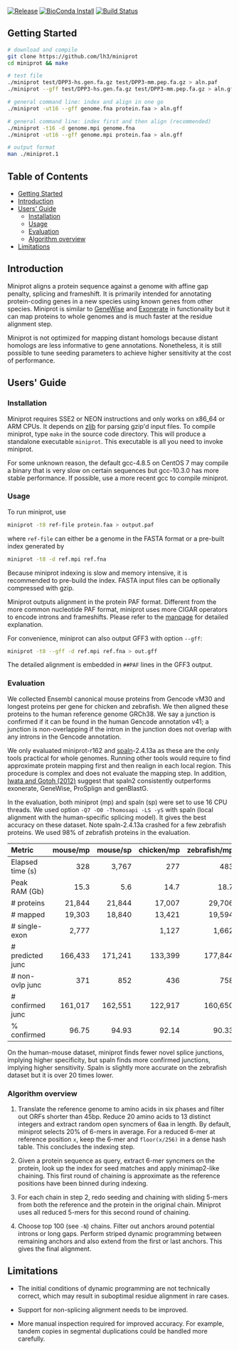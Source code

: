 [![Release](https://img.shields.io/github/v/release/lh3/miniprot?include_prereleases)](https://github.com/lh3/miniprot/releases)
[![BioConda Install](https://img.shields.io/conda/dn/bioconda/miniprot.svg?style=flag&label=BioConda%20install)](https://anaconda.org/bioconda/miniprot)
[![Build Status](https://github.com/lh3/miniprot/actions/workflows/ci.yaml/badge.svg)](https://github.com/lh3/miniprot/actions)
## <a name="started"></a>Getting Started
```sh
# download and compile
git clone https://github.com/lh3/miniprot
cd miniprot && make

# test file
./miniprot test/DPP3-hs.gen.fa.gz test/DPP3-mm.pep.fa.gz > aln.paf        # PAF output
./miniprot --gff test/DPP3-hs.gen.fa.gz test/DPP3-mm.pep.fa.gz > aln.gff  # GFF3+PAF output

# general command line: index and align in one go
./miniprot -ut16 --gff genome.fna protein.faa > aln.gff

# general command line: index first and then align (recommended)
./miniprot -t16 -d genome.mpi genome.fna
./miniprot -ut16 --gff genome.mpi protein.faa > aln.gff

# output format
man ./miniprot.1
```

## Table of Contents

- [Getting Started](#started)
- [Introduction](#intro)
- [Users' Guide](#uguide)
  - [Installation](#install)
  - [Usage](#usage)
  - [Evaluation](#eval)
  - [Algorithm overview](#algo)
- [Limitations](#limit)

## <a name="intro"></a>Introduction

Miniprot aligns a protein sequence against a genome with affine gap penalty,
splicing and frameshift. It is primarily intended for annotating protein-coding
genes in a new species using known genes from other species. Miniprot is
similar to [GeneWise][genewise] and [Exonerate][exonerate] in functionality but
it can map proteins to whole genomes and is much faster at the residue
alignment step.

Miniprot is not optimized for mapping distant homologs because distant homologs
are less informative to gene annotations. Nonetheless, it is still possible to
tune seeding parameters to achieve higher sensitivity at the cost of
performance.

## <a name="uguide"></a>Users' Guide

### <a name="install"></a>Installation

Miniprot requires SSE2 or NEON instructions and only works on x86\_64 or ARM
CPUs. It depends on [zlib][zlib] for parsing gzip'd input files. To compile
miniprot, type `make` in the source code directory. This will produce a
standalone executable `miniprot`. This executable is all you need to invoke
miniprot.

For some unknown reason, the default gcc-4.8.5 on CentOS 7 may compile a binary
that is very slow on certain sequences but gcc-10.3.0 has more stable
performance. If possible, use a more recent gcc to compile miniprot.

### <a name="usage"></a>Usage

To run miniprot, use
```sh
miniprot -t8 ref-file protein.faa > output.paf
```
where `ref-file` can either be a genome in the FASTA format or a pre-built
index generated by
```sh
miniprot -t8 -d ref.mpi ref.fna
```
Because miniprot indexing is slow and memory intensive, it is recommended to
pre-build the index. FASTA input files can be optionally compressed with gzip.

Miniprot outputs alignment in the protein PAF format. Different from the more
common nucleotide PAF format, miniprot uses more CIGAR operators to encode
introns and frameshifts. Please refer to the [manpage][manpage] for detailed explanation.

For convenience, miniprot can also output GFF3 with option `--gff`:
```sh
miniprot -t8 --gff -d ref.mpi ref.fna > out.gff
```
The detailed alignment is embedded in `##PAF` lines in the GFF3 output.

### <a name="eval"></a>Evaluation

We collected Ensembl canonical mouse proteins from Gencode vM30 and longest
proteins per gene for chicken and zebrafish. We then aligned these proteins to
the human reference genome GRCh38. We say a junction is confirmed if it can be
found in the human Gencode annotation v41; a junction is non-overlapping if the
intron in the junction does not overlap with any introns in the Gencode
annotation.

We only evaluated miniprot-r162 and [spaln][spaln]-2.4.13a as these are the
only tools practical for whole genomes. Running other tools would require to
find approximate protein mapping first and then realign in each local region.
This procedure is complex and does not evaluate the mapping step. In addition,
[Iwata and Gotoh (2012)][spaln2] suggest that spaln2 consistently outperforms
exonerate, GeneWise, ProSplign and genBlastG.

In the evaluation, both miniprot (mp) and spaln (sp) were set to use 16 CPU
threads. We used option `-Q7 -O0 -Thomosapi -LS -yS` with spaln (local
alignment with the human-specific splicing model). It gives the best accuracy
on these dataset. Note spaln-2.4.13a crashed for a few zebrafish proteins. We
used 98% of zebrafish proteins in the evaluation.

|Metric          |mouse/mp |mouse/sp |chicken/mp|zebrafish/mp|zebrafish/sp|
|:---------------|--------:|--------:|--------:|--------:|---------------:|
|Elapsed time (s)|     328 |   3,767 |     277 |     483 |   12703 |
|Peak RAM (Gb)   |    15.3 |     5.6 |    14.7 |    18.7 |     5.5 |
|# proteins      |  21,844 |  21,844 |  17,007 |  29,706 |  29,706 |
|# mapped        |  19,303 |  18,840 |  13,421 |  19,594 |  17,491 |
|# single-exon   |   2,777 |         |   1,127 |   1,662 |         |
|# predicted junc| 166,433 | 171,241 | 133,399 | 177,844 | 180,117 |
|# non-ovlp junc |     371 |     852 |     436 |     758 |   1,391 |
|# confirmed junc| 161,017 | 162,551 | 122,917 | 160,650 | 162,757 |
|% confirmed     |   96.75 |   94.93 |   92.14 |   90.33 |   90.36 |

On the human-mouse dataset, miniprot finds fewer novel splice junctions,
implying higher specificity, but spaln finds more confirmed junctions, implying
higher sensitivity. Spaln is slightly more accurate on the zebrafish dataset
but it is over 20 times lower.

### <a name="algo"></a>Algorithm overview

1. Translate the reference genome to amino acids in six phases and filter out
   ORFs shorter than 45bp. Reduce 20 amino acids to 13 distinct integers and
   extract random open syncmers of 6aa in length. By default, miniprot selects
   20% of 6-mers in average. For a reduced 6-mer at reference position `x`,
   keep the 6-mer and `floor(x/256)` in a dense hash table. This concludes the
   indexing step.

2. Given a protein sequence as query, extract 6-mer syncmers on the protein,
   look up the index for seed matches and apply minimap2-like chaining. This
   first round of chaining is approximate as the reference positions have been
   binned during indexing.

3. For each chain in step 2, redo seeding and chaining with sliding 5-mers from
   both the reference and the protein in the original chain. Miniprot uses all
   reduced 5-mers for this second round of chaining.

4. Choose top 100 (see `-N`) chains. Filter out anchors around potential
   introns or long gaps. Perform striped dynamic programming between remaining
   anchors and also extend from the first or last anchors. This gives the final
   alignment.

## <a name="limit"></a>Limitations

* The initial conditions of dynamic programming are not technically correct,
  which may result in suboptimal residue alignment in rare cases.

* Support for non-splicing alignment needs to be improved.

* More manual inspection required for improved accuracy. For example, tandem
  copies in segmental duplications could be handled more carefully.

[exonerate]: https://pubmed.ncbi.nlm.nih.gov/15713233/
[genewise]: https://pubmed.ncbi.nlm.nih.gov/15123596/
[zlib]: https://zlib.net
[paftools]: https://github.com/lh3/minimap2/blob/master/misc/paftools.js
[minimap2]: https://github.com/lh3/minimap2
[spaln]: https://github.com/ogotoh/spaln
[spaln2]: https://pubmed.ncbi.nlm.nih.gov/22848105/
[manpage]: https://lh3.github.io/miniprot/miniprot.html
